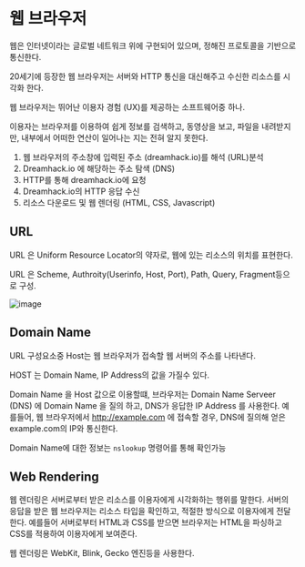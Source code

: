 # 웹 브라우저

웹은 인터넷이라는 글로벌 네트워크 위에 구현되어 있으며, 정해진 프로토콜을 기반으로 통신한다.

20세기에 등장한 웹 브라우저는 서버와 HTTP 통신을 대신해주고 수신한 리소스를 시각화 한다.

웹 브라우저는 뛰어난 이용자 경험 (UX)를 제공하는 소프트웨어중 하나. 

이용자는 브라우저를 이용하여 쉽게 정보를 검색하고, 동영상을 보고, 파일을 내려받지만, 내부에서 어떠한 연산이 일어나는 지는 전혀 알지 못한다.

1. 웹 브라우저의 주소창에 입력된 주소 (dreamhack.io)를 해석 (URL)분석 
2. Dreamhack.io 에 해당하는 주소 탐색 (DNS) 
3. HTTP를 통해 dreamhack.io에 요청 
4. Dreamhack.io의 HTTP 응답 수신 
5. 리소스 다운로드 및 웹 렌더링 (HTML, CSS, Javascript) 

## URL

URL 은 Uniform Resource Locator의 약자로, 웹에 있는 리소스의 위치를 표현한다. 

URL 은 Scheme, Authroity(Userinfo, Host, Port), Path, Query, Fragment등으로 구성. 

![image](https://user-images.githubusercontent.com/79100627/206829018-6d76fd9e-06bf-44d2-8f0d-6702b4b246d4.png)


## Domain Name 

URL 구성요소중 Host는 웹 브라우저가 접속할 웹 서버의 주소를 나타낸다.

HOST 는 Domain Name, IP Address의 값을 가질수 있다. 

Domain Name 을 Host 값으로 이용할떄, 브라우저는 Domain Name Serveer (DNS) 에 Domain Name 을 질의 하고, DNS가 응답한 IP Address 를 사용한다. 예를들어, 웹 브라우저에서 http://example.com 에 접속할 경우, DNS에 질의해 얻은  example.com의 IP와 통신한다. 

Domain Name에 대한 정보는 ```nslookup``` 명령어를 통해 확인가능 

## Web Rendering

웹 렌더링은 서버로부터 받은 리소스를 이용자에게 시각화하는 행위를 말한다. 서버의 응답을 받은 웹 브라우저는 리소스 타입을 확인하고, 적절한 방식으로 이용자에게 전달한다. 예를들어 서버로부터 HTML과 CSS를 받으면 브라우저는 HTML을 파싱하고 CSS를 적용하여 이용자에게 보여준다. 

웹 렌더링은 WebKit, Blink, Gecko 엔진등을 사용한다. 


